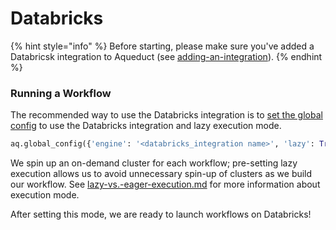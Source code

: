 # Databricks

{% hint style="info" %}
Before starting, please make sure you've added a Databricsk integration to Aqueduct (see [adding-an-integration](../adding-an-integration/connecting-to-databricks.md "mention")).&#x20;
{% endhint %}

### Running a Workflow

The recommended way to use the Databricks integration is to [set the global config](./compute-integrations.md "mention") to use the Databricks integration and lazy execution mode. 

```python
aq.global_config({'engine': '<databricks_integration name>', 'lazy': True})
```

We spin up an on-demand cluster for each workflow; pre-setting lazy execution allows us to avoid unnecessary spin-up of clusters as we build our workflow. See [lazy-vs.-eager-execution.md](../../operators/lazy-vs.-eager-execution.md "mention") for more information about execution mode.

After setting this mode, we are ready to launch workflows on Databricks!